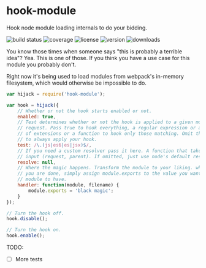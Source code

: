 # hook-module

Hook node module loading internals to do your bidding.

![build status](http://img.shields.io/travis/izaakschroeder/hook-module.svg?style=flat&branch=master)
![coverage](http://img.shields.io/coveralls/izaakschroeder/hook-module.svg?style=flat&branch=master)
![license](http://img.shields.io/npm/l/hook-module.svg?style=flat)
![version](http://img.shields.io/npm/v/hook-module.svg?style=flat)
![downloads](http://img.shields.io/npm/dm/hook-module.svg?style=flat)

You know those times when someone says "this is probably a terrible idea"? Yea. This is one of those. If you think you have a use case for this module you probably don't.

Right now it's being used to load modules from webpack's in-memory filesystem, which would otherwise be impossible to do.

```javascript
var hijack = require('hook-module');

var hook = hijack({
	// Whether or not the hook starts enabled or not.
	enabled: true,
	// Test determines whether or not the hook is applied to a given module
	// request. Pass true to hook everything, a regular expression or array
	// of extensions or a function to hook only those matching. Omit this
	// to always apply your hook.
	test: /\.(js|es6|es|jsx)$/,
	// If you need a custom resolver pass it here. A function that takes as
	// input (request, parent). If omitted, just use node's default resolver.
	resolve: null,
	// Where the magic happens. Transform the module to your liking. when
	// you are done, simply assign module.exports to the value you want the
	// module to have.
	handler: function(module, filename) {
		module.exports = 'black magic';
	}
});

// Turn the hook off.
hook.disable();

// Turn the hook on.
hook.enable();
```

TODO:
 * [ ] More tests
